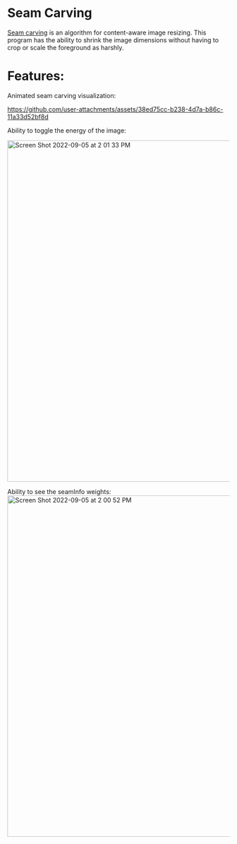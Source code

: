 # Seam Carving
[Seam carving](https://en.wikipedia.org/wiki/Seam_carving) is an algorithm for content-aware image resizing. This program has the ability to shrink the image dimensions without having to crop or scale the foreground as harshly.

# Features:
Animated seam carving visualization: 

https://github.com/user-attachments/assets/38ed75cc-b238-4d7a-b86c-11a33d52bf8d


Ability to toggle the energy of the image:

<img width="774" alt="Screen Shot 2022-09-05 at 2 01 33 PM" src="https://user-images.githubusercontent.com/68393684/188498306-04094767-c423-4377-aaf4-243c293067ff.png">


Ability to see the seamInfo weights:
<img width="774" alt="Screen Shot 2022-09-05 at 2 00 52 PM" src="https://user-images.githubusercontent.com/68393684/188498226-cd6c8a1e-da3a-4c8b-a1f0-e4e2475b58e7.png">


